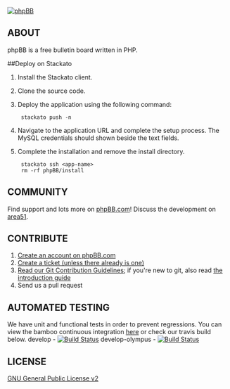 [![phpBB](http://www.phpbb.com/theme/images/logos/blue/160x52.png)](http://www.phpbb.com)

## ABOUT

phpBB is a free bulletin board written in PHP.

##Deploy on Stackato

1. Install the Stackato client.
2. Clone the source code.
3. Deploy the application using the following command:

        stackato push -n

4. Navigate to the application URL and complete the setup process. The MySQL credentials should shown beside the text fields.
5. Complete the installation and remove the install directory.

        stackato ssh <app-name>
        rm -rf phpBB/install

## COMMUNITY

Find support and lots more on [phpBB.com](http://www.phpbb.com)! Discuss the development on [area51](http://area51.phpbb.com/phpBB/index.php).

## CONTRIBUTE

1. [Create an account on phpBB.com](http://www.phpbb.com/community/ucp.php?mode=register)
2. [Create a ticket (unless there already is one)](http://tracker.phpbb.com/secure/CreateIssue!default.jspa)
3. [Read our Git Contribution Guidelines](http://wiki.phpbb.com/Git); if you're new to git, also read [the introduction guide](http://wiki.phpbb.com/display/DEV/Working+with+Git)
4. Send us a pull request

## AUTOMATED TESTING

We have unit and functional tests in order to prevent regressions. You can view the bamboo continuous integration [here](http://bamboo.phpbb.com) or check our travis build below.
develop - [![Build Status](https://secure.travis-ci.org/phpbb/phpbb3.png?branch=develop)](http://travis-ci.org/phpbb/phpbb3)
develop-olympus - [![Build Status](https://secure.travis-ci.org/phpbb/phpbb3.png?branch=develop-olympus)](http://travis-ci.org/phpbb/phpbb3)

## LICENSE

[GNU General Public License v2](http://opensource.org/licenses/gpl-2.0.php)
